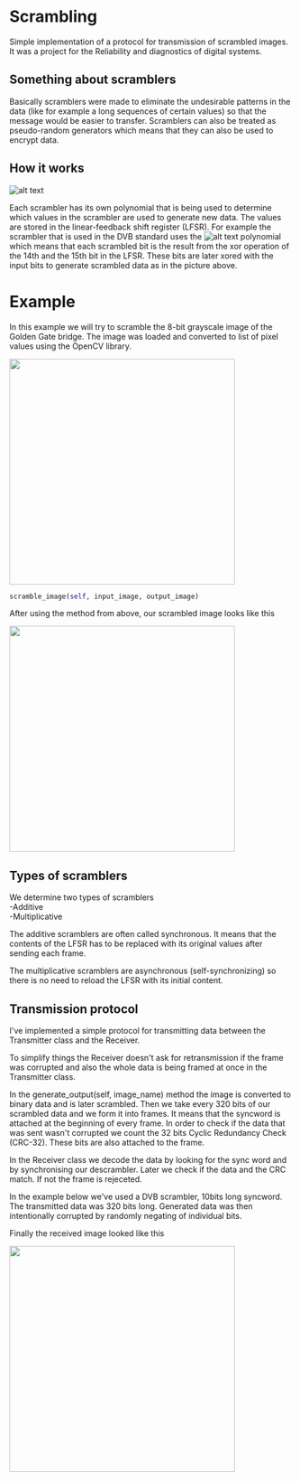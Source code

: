 # Scrambling
Simple implementation of a protocol for transmission of scrambled images.
It was a project for the Reliability and diagnostics of digital systems.

## Something about scramblers

Basically scramblers were made to eliminate the undesirable patterns in the data (like for example a long sequences of certain values) so that the message would be easier to transfer.
Scramblers can also be treated as pseudo-random generators which means that they can also be used to encrypt data.

## How it works

![alt text](https://upload.wikimedia.org/wikipedia/commons/0/03/Scrambler_randomizer_additive.png)

Each scrambler has its own polynomial that is being used to determine which values in the scrambler are used to generate new data. The values are stored in the linear-feedback shift register (LFSR). For example the scrambler that is used in the DVB standard uses the ![alt text](https://wikimedia.org/api/rest_v1/media/math/render/svg/bb42320e2412bf02011477474a35e9cdd959e2ca) polynomial which means that each scrambled bit is the result from the xor operation of the 14th and the 15th bit in the LFSR. These bits are later xored with the input bits to generate scrambled data as in the picture above.

# Example

In this example we will try to scramble the 8-bit grayscale image of the Golden Gate bridge. The image was loaded and converted to list of pixel values using the OpenCV library.
 
<img src="https://i.imgur.com/tZHj3H4.jpg" width="400">

```python
scramble_image(self, input_image, output_image)
```
After using the method from above, our scrambled image looks like this  

<img src="https://i.imgur.com/PCsA5GI.png" width="400">

## Types of scramblers

We determine two types of scramblers  
-Additive  
-Multiplicative 

The additive scramblers are often called synchronous. It means that the contents of the LFSR has to be replaced with its original values after sending each frame.

The multiplicative scramblers are asynchronous (self-synchronizing) so there is no need to reload the LFSR with its initial content. 

## Transmission protocol

I've implemented a simple protocol for transmitting data between the Transmitter class and the Receiver. 

To simplify things the Receiver doesn't ask for retransmission if the frame was corrupted and also the whole data is being framed at once in the Transmitter class. 

In the generate_output(self, image_name) method the image is converted to binary data and is later scrambled. Then we take every 320 bits of our scrambled data and we form it into frames. It means that the syncword is attached at the beginning of every frame. In order to check if the data that was sent wasn't corrupted we count the 32 bits Cyclic Redundancy Check (CRC-32). These bits are also attached to the frame.

In the Receiver class we decode the data by looking for the sync word and by synchronising our descrambler. Later we check if the data and the CRC match. If not the frame is rejeceted. 

In the example below we've used a DVB scrambler, 10bits long syncword. The transmitted data was 320 bits long. Generated data was then intentionally corrupted by randomly negating of individual bits.

Finally the received image looked like this  

<img src="https://i.imgur.com/UaW5Y6c.png" width="400">

